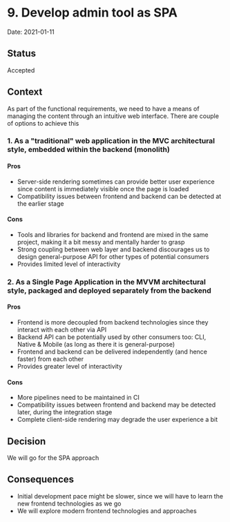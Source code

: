 # 9. Develop admin tool as SPA

Date: 2021-01-11

## Status

Accepted

## Context

As part of the functional requirements, we need to have a means of managing the content through an intuitive web 
interface. There are couple of options to achieve this

### 1. As a "traditional" web application in the MVC architectural style, embedded within the backend (monolith)
#### Pros

- Server-side rendering sometimes can provide better user experience since content is immediately visible once 
the page is loaded
- Compatibility issues between frontend and backend can be detected at the earlier stage

#### Cons

- Tools and libraries for backend and frontend are mixed in the same project, making it a bit messy and mentally harder to grasp
- Strong coupling between web layer and backend discourages us to design general-purpose API for other types of potential consumers
- Provides limited level of interactivity

### 2. As a Single Page Application in the MVVM architectural style, packaged and deployed separately from the backend
#### Pros

- Frontend is more decoupled from backend technologies since they interact with each other via API
- Backend API can be potentially used by other consumers too: CLI, Native & Mobile (as long as there it is general-purpose)
- Frontend and backend can be delivered independently (and hence faster) from each other
- Provides greater level of interactivity

#### Cons

- More pipelines need to be maintained in CI
- Compatibility issues between frontend and backend may be detected later, during the integration stage
- Complete client-side rendering may degrade the user experience a bit

## Decision

We will go for the SPA approach

## Consequences

- Initial development pace might be slower, since we will have to learn the new frontend technologies as we go
- We will explore modern frontend technologies and approaches
